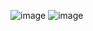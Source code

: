 ![image](https://github.com/juancarloslc/SimulacionporComputadora-JuanLopez/assets/49040925/51aa39d0-5670-4171-af53-00528934d15f)
![image](https://github.com/juancarloslc/SimulacionporComputadora-JuanLopez/assets/49040925/1ea364c9-145f-4bb7-81dc-b3a36f97a2a5)
